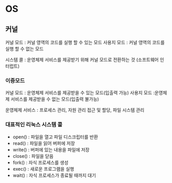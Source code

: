 # OS

## 커널
커널 모드 : 커널 영역의 코드를 실행 할 수 있는 모드
사용지 모드 : 커널 영역의 코드를 실행 할 수 없는 모드

시스템 콜 : 운영체제 서비스를 제공받기 위해 커널 모드로 전환하는 것 (소프트웨어 인터럽트)

### 이중모드
커널 모드 : 운영체제 서비스를 제공받을 수 있는 모드(입출력 가능)
사용지 모드 :운영체제 서비스를 제공받을 수 없는 모드(입출력 불가능)

운영체제 서비스 : 프로세스 관리, 자원 관리 접근 및 할당, 파일 시스템 관리

### 대표적인 리눅스 시스템 콜

- open() : 파일을 열고 파일 디스크립터를 반환
- read() : 파일을 읽어 버퍼에 저장
- write() : 버퍼에 있는 내용을 파일에 저장
- close() : 파일을 닫음
- fork() : 자식 프로세스를 생성
- exec() : 새로운 프로그램을 실행
- wait() : 자식 프로세스가 종료될 때까지 대기

